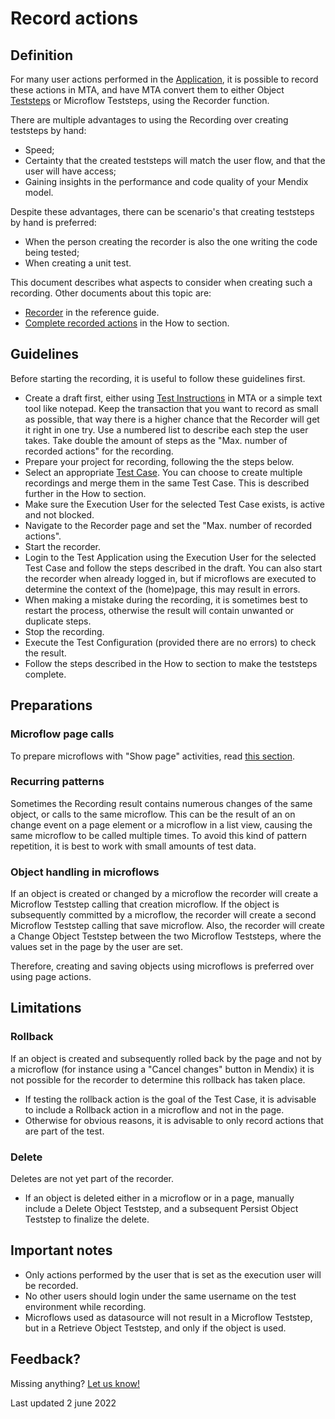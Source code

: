 # Record actions

## Definition

For many user actions performed in the [Application](../../application), it is possible to record these actions in MTA, and have MTA convert them to either Object [Teststeps](../../teststep) or Microflow Teststeps, using the Recorder function. 

There are multiple advantages to using the Recording over creating teststeps by hand:
- Speed;
- Certainty that the created teststeps will match the user flow, and that the user will have access;
- Gaining insights in the performance and code quality of your Mendix model.

Despite these advantages, there can be scenario's that creating teststeps by hand is preferred:
- When the person creating the recorder is also the one writing the code being tested;
- When creating a unit test. 

This document describes what aspects to consider when creating such a recording.
Other documents about this topic are:
- [Recorder](../../generated-test) in the reference guide.
- [Complete recorded actions](../howtos/record-user-actions) in the How to section.
 
## Guidelines

Before starting the recording, it is useful to follow these guidelines first.
- Create a draft first, either using [Test Instructions](../../test-instruction) in MTA or a simple text tool like notepad. Keep the transaction that you want to record as small as possible, that way there is a higher chance that the Recorder will get it right in one try. Use a numbered list to describe each step the user takes. Take double the amount of steps as the "Max. number of recorded actions" for the recording.
- Prepare your project for recording, following the the steps below.
- Select an appropriate [Test Case](../../test-case). You can choose to create multiple recordings and merge them in the same Test Case. This is described further in the How to section.
- Make sure the Execution User for the selected Test Case exists, is active and not blocked.
- Navigate to the Recorder page and set the "Max. number of recorded actions".
- Start the recorder.
- Login to the Test Application using the Execution User for the selected Test Case and follow the steps described in the draft. You can also start the recorder when already logged in, but if microflows are executed to determine the context of the (home)page, this may result in errors.
- When making a mistake during the recording, it is sometimes best to restart the process, otherwise the result will contain unwanted or duplicate steps.
- Stop the recording.
- Execute the Test Configuration (provided there are no errors) to check the result.
- Follow the steps described in the How to section to make the teststeps complete.

## Preparations

### Microflow page calls

To prepare microflows with "Show page" activities, read [this section](../howtos/prepare-mendix-project).

### Recurring patterns

Sometimes the Recording result contains numerous changes of the same object, or calls to the same microflow. This can be the result of an on change event on a page element or a microflow in a list view, causing the same microflow to be called multiple times. To avoid this kind of pattern repetition, it is best to work with small amounts of test data. 

### Object handling in microflows

If an object is created or changed by a microflow the recorder will create a Microflow Teststep calling that creation microflow. If the object is subsequently committed by a microflow, the recorder will create a second Microflow Teststep calling that save microflow. Also, the recorder will create a Change Object Teststep between the two Microflow Teststeps, where the values set in the page by the user are set.

Therefore, creating and saving objects using microflows is preferred over using page actions.

## Limitations

### Rollback 

If an object is created and subsequently rolled back by the page and not by a microflow (for instance using a "Cancel changes" button in Mendix) it is not possible for the recorder to determine this rollback has taken place. 
- If testing the rollback action is the goal of the Test Case, it is advisable to include a Rollback action in a microflow and not in the page. 
- Otherwise for obvious reasons, it is advisable to only record actions that are part of the test. 

### Delete

Deletes are not yet part of the recorder. 
- If an object is deleted either in a microflow or in a page, manually include a Delete Object Teststep, and a subsequent Persist Object Teststep to finalize the delete.


## Important notes
- Only actions performed by the user that is set as the execution user will be recorded.
- No other users should login under the same username on the test environment while recording.
- Microflows used as datasource will not result in a Microflow Teststep, but in a Retrieve Object Teststep, and only if the object is used.

## Feedback?
Missing anything? [Let us know!](mailto:support@menditect.com)

Last updated 2 june 2022